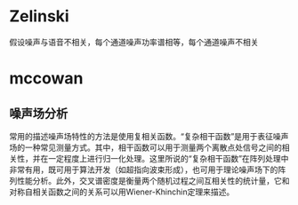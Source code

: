 # Zelinski

假设噪声与语音不相关，每个通道噪声功率谱相等，每个通道噪声不相关

# mccowan

## 噪声场分析

常用的描述噪声场特性的方法是使用复相关函数。“复杂相干函数”是用于表征噪声场的一种常见测量方式。其中，相干函数可以用于测量两个离散点处信号之间的相关性，并在一定程度上进行归一化处理。这里所说的“复杂相干函数”在阵列处理中非常有用，既可用于算法开发（如超指向波束形成），也可用于理论噪声场下的阵列性能分析。此外，交叉谱密度是衡量两个随机过程之间互相关性的统计量，它和对称自相关函数之间的关系可以用Wiener-Khinchin定理来描述。